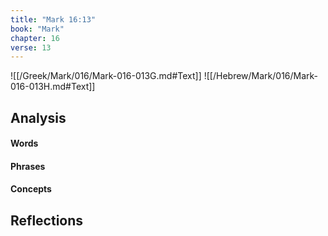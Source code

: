 ```yaml
---
title: "Mark 16:13"
book: "Mark"
chapter: 16
verse: 13
---
```

![[/Greek/Mark/016/Mark-016-013G.md#Text]]
![[/Hebrew/Mark/016/Mark-016-013H.md#Text]]

## Analysis

#### Words

#### Phrases

#### Concepts

## Reflections
